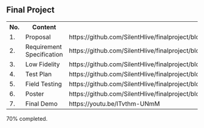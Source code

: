 
<h2>Final Project</h2>

<table>
  <tr><th>No.</th><th>Content</th><th>Link</th></tr>
  <tr><td>1.</td><td>Proposal</td><td>https://github.com/SilentHlive/finalproject/blob/master/documentation/Proposal%20Project%201%20.rtf</td></tr>
  <tr><td>2.</td><td>Requirement Specification</td><td>https://github.com/SilentHlive/finalproject/blob/master/documentation/Requirement%20Specifications.docx</td></tr>
  <tr><td>3.</td><td>Low Fidelity</td><td>https://github.com/SilentHlive/finalproject/blob/master/documentation/Low%20Fidelity%20Report.docx</td></tr>
  <tr><td>4.</td><td>Test Plan</td><td>https://github.com/SilentHlive/finalproject/blob/master/documentation/testplan.docx</td></tr>
  <tr><td>5.</td><td>Field Testing</td><td>https://github.com/SilentHlive/finalproject/blob/master/documentation/field_testing_report.pdf</td></tr>
  <tr><td>6.</td><td>Poster</td><td>https://github.com/SilentHlive/finalproject/blob/master/documentation/project2poster.pdf</td></tr>
   <tr><td>7.</td><td>Final Demo</td><td>https://youtu.be/lTvthm-UNmM</td></tr>
</table>



<h7>70% completed.</h7>
